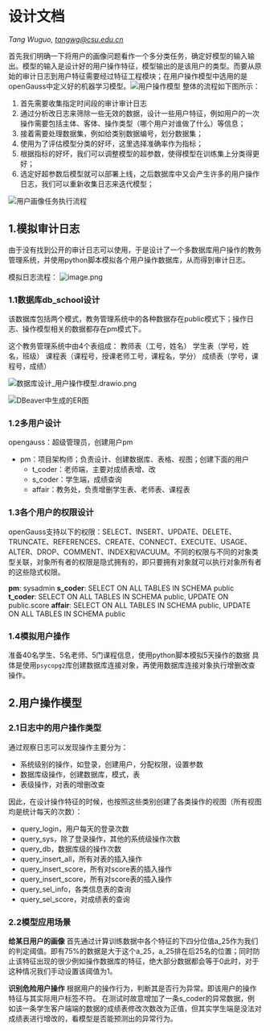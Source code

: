 # 设计文档
*Tang Wuguo,   tangwg@csu.edu.cn*

首先我们明确一下将用户的画像问题看作一个多分类任务，确定好模型的输入输出。模型的输入是设计好的用户操作特征，模型输出的是该用户的类型。而要从原始的审计日志到用户特征需要经过特征工程模块；在用户操作模型中选用的是openGauss中定义好的机器学习模型。![用户操作模型](https://cdn.nlark.com/yuque/0/2023/png/21528568/1689931339917-568c1737-b9d2-4e40-b013-776b846ec967.png#averageHue=%23f9f7f4&clientId=u862145d8-5212-4&from=paste&id=uc944a0f2&originHeight=302&originWidth=1217&originalType=url&ratio=1&rotation=0&showTitle=true&size=44504&status=done&style=none&taskId=u1ea3bcff-0c69-4d9d-91db-57306164042&title=%E7%94%A8%E6%88%B7%E6%93%8D%E4%BD%9C%E6%A8%A1%E5%9E%8B "用户操作模型")
整体的流程如下图所示：

1. 首先需要收集指定时间段的审计审计日志
2. 通过分析改日志来筛除一些无效的数据，设计一些用户特征，例如用户的一次操作需要包括主体、客体、操作类型（哪个用户对谁做了什么）等信息；
3. 接着需要处理数据集，例如给类别数据编号，划分数据集；
4. 使用为了评估模型分类的好坏，这里选择准确率作为指标；
5. 根据指标的好坏，我们可以调整模型的超参数，使得模型在训练集上分类得更好；
6. 选定好超参数后模型就可以部署上线，之后数据库中又会产生许多的用户操作日志，我们可以重新收集日志来迭代模型；

![用户画像任务执行流程](https://cdn.nlark.com/yuque/0/2023/png/21528568/1689930304365-e9e46716-bd55-4c3c-aa54-8af83ed6a634.png#averageHue=%23f8f8f8&clientId=u862145d8-5212-4&from=paste&id=uf685c4ef&originHeight=812&originWidth=1005&originalType=url&ratio=1&rotation=0&showTitle=true&size=73439&status=done&style=none&taskId=u79639d8f-757c-4152-935f-d420127696a&title=%E7%94%A8%E6%88%B7%E7%94%BB%E5%83%8F%E4%BB%BB%E5%8A%A1%E6%89%A7%E8%A1%8C%E6%B5%81%E7%A8%8B "用户画像任务执行流程")


## 1.模拟审计日志
由于没有找到公开的审计日志可以使用，于是设计了一个多数据库用户操作的教务管理系统，并使用python脚本模拟各个用户操作数据库，从而得到审计日志。

模拟日志流程：
![image.png](https://cdn.nlark.com/yuque/0/2023/png/21528568/1688373361560-18f787c6-db66-4fe5-bc3d-15c122d2e0f0.png#averageHue=%23f5f5f5&clientId=uc9cc8d10-48e3-4&from=paste&id=u09112984&originHeight=1062&originWidth=1504&originalType=url&ratio=1&rotation=0&showTitle=false&size=169531&status=done&style=none&taskId=u0fc696c9-78c4-47c1-95f1-d096e3f10c6&title=)

### 1.1数据库db_school设计
该数据库包括两个模式，教务管理系统中的各种数据存在public模式下；操作日志、操作模型相关的数据都存在pm模式下。

这个教务管理系统中由4个表组成：
教师表（工号，姓名）
学生表（学号，姓名，班级）
课程表（课程号，授课老师工号，课程名，学分）
成绩表（学号，课程号，成绩）

![数据库设计_用户操作模型.drawio.png](https://cdn.nlark.com/yuque/0/2023/png/21528568/1688179079909-62ff4099-5583-4b60-a785-1ff39dc1c060.png#averageHue=%23f9f9f9&clientId=ue9f5a0b9-ad20-4&from=paste&height=1022&id=u3bbe4e2d&originHeight=1022&originWidth=1502&originalType=binary&ratio=1&rotation=0&showTitle=false&size=115219&status=done&style=none&taskId=u53db3b75-75f7-40ef-8519-4068c15efa7&title=&width=1502)


![DBeaver中生成的ER图](https://cdn.nlark.com/yuque/0/2023/png/21528568/1688027613619-80928869-94e8-4197-b4af-ace2afdba452.png#averageHue=%23fbfafa&clientId=u50dfbd15-fe5e-4&from=paste&height=474&id=kUA7E&originHeight=535&originWidth=578&originalType=binary&ratio=1&rotation=0&showTitle=true&size=21126&status=done&style=stroke&taskId=ud81e2879-7c2d-49b6-8e2b-86c26d7d025&title=DBeaver%E4%B8%AD%E7%94%9F%E6%88%90%E7%9A%84ER%E5%9B%BE&width=512 "DBeaver中生成的ER图")

### 1.2多用户设计
opengauss：超级管理员，创建用户pm
- pm：项目架构师；负责设计、创建数据库、表格、视图；创建下面的用户
   - t_coder：老师端，主要对成绩表增、改
   - s_coder：学生端，成绩查询
   - affair：教务处，负责增删学生表、老师表、课程表
  
### 1.3各个用户的权限设计
openGauss支持以下的权限：SELECT、INSERT、UPDATE、DELETE、TRUNCATE、REFERENCES、CREATE、CONNECT、EXECUTE、USAGE、ALTER、DROP、COMMENT、INDEX和VACUUM。不同的权限与不同的对象类型关联，对象所有者的权限是隐式拥有的，即只要拥有对象就可以执行对象所有者的这些隐式权限。

**pm**: sysadmin
**s_coder**: SELECT ON ALL TABLES IN SCHEMA public 
**t_coder**: SELECT ON ALL TABLES IN SCHEMA public, UPDATE ON public.score
**affair**: SELECT ON ALL TABLES IN SCHEMA public, UPDATE ON ALL TABLES IN SCHEMA public


### 1.4模拟用户操作
准备40名学生、5名老师、5门课程信息，使用python脚本模拟5天操作的数据
具体是使用`psycopg2`库创建数据库连接对象，再使用数据库连接对象执行增删改查操作。


## 2.用户操作模型
### 2.1日志中的用户操作类型
通过观察日志可以发现操作主要分为：
- 系统级别的操作，如登录，创建用户，分配权限，设置参数
- 数据库级操作，创建数据库，模式，表
- 表级操作，对表的增删改查

因此，在设计操作特征的时候，也按照这些类别创建了各类操作的视图（所有视图均是统计每天的次数）：

- query_login，用户每天的登录次数
- query_sys，除了登录操作，其他的系统级操作次数
- query_db，数据库级的操作次数
- query_insert_all，所有对表的插入操作
- query_insert_score，所有对score表的插入操作
- query_insert_score，所有对score表的插入操作
- query_sel_info，各类信息表的查询
- query_sel_score，对成绩表的查询

### 2.2模型应用场景
**给某日用户的画像**
首先通过计算训练数据中各个特征的下四分位值a_25作为我们的判定阈值。即有75%的数据是大于这个a_25，a_25排在后25名的位置；同时防止该特征出现的很少例如操作数据库的特征，绝大部分数据都会等于0此时，对于这种情况我们手动设置该阈值为1。

**识别危险用户操作**
根据用户的操作行为，判断其是否行为异常。即该用户的操作特征与其实际用户标签不符。
在测试时故意增加了一条s_coder的异常数据，例如该一条学生客户端端的数据的成绩表修改次数改为正值，但其实学生端是没法对成绩表进行增改的，看模型是否能预测出的异常行为。
